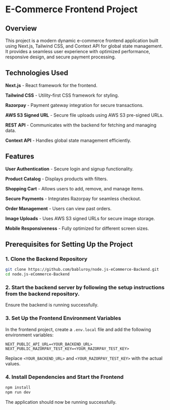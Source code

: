 
# E-Commerce Frontend Project

## Overview

This project is a modern dynamic e-commerce frontend application built using Next.js, Tailwind CSS, and Context API for global state management. It provides a seamless user experience with optimized performance, responsive design, and secure payment processing.

## Technologies Used

**Next.js** - React framework for the frontend.

**Tailwind CSS** - Utility-first CSS framework for styling.

**Razorpay** - Payment gateway integration for secure transactions.

**AWS S3 Signed URL** - Secure file uploads using AWS S3 pre-signed URLs.

**REST API** - Communicates with the backend for fetching and managing data.

**Context API** - Handles global state management efficiently.

## Features

**User Authentication** - Secure login and signup functionality.

**Product Catalog** - Displays products with filters.

**Shopping Cart** - Allows users to add, remove, and manage items.

**Secure Payments** - Integrates Razorpay for seamless checkout.

**Order Management** - Users can view past orders.

**Image Uploads** - Uses AWS S3 signed URLs for secure image storage.

**Mobile Responsiveness** - Fully optimized for different screen sizes.

## Prerequisites for Setting Up the Project

### 1. Clone the Backend Repository

```sh
git clone https://github.com/babluroy/node.js-eCommerce-Backend.git
cd node.js-eCommerce-Backend 
```

### 2. Start the backend server by following the setup instructions from the backend repository.

Ensure the backend is running successfully.

### 3. Set Up the Frontend Environment Variables

In the frontend project, create a `.env.local` file and add the following environment variables:

```env
NEXT_PUBLIC_API_URL=<YOUR_BACKEND_URL>
NEXT_PUBLIC_RAZORPAY_TEST_KEY=<YOUR_RAZORPAY_TEST_KEY>
```

Replace `<YOUR_BACKEND_URL>` and `<YOUR_RAZORPAY_TEST_KEY>` with the actual values.

### 4. Install Dependencies and Start the Frontend

```sh
npm install
npm run dev
```

The application should now be running successfully.

